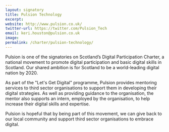 ```yaml
---
layout: signatory
title: Pulsion Technology
excerpt: 
website: http://www.pulsion.co.uk/
twitter-url: https://twitter.com/Pulsion_Tech
email: keri.houston@pulsion.co.uk
image: 
permalink: /charter/pulsion-technology/
---
```

Pulsion is one of the signatories on Scotland’s Digital Participation Charter, a national movement to promote digital participation and basic digital skills in Scotland. Our shared ambition is for Scotland to be a world-leading digital nation by 2020.

As part of the "Let's Get Digital" programme,  Pulsion provides mentoring services to third sector organisations to support them in developing their digital strategies. As well as providing guidance to the organisation, the mentor also supports an intern, employed by the organisation, to help increase their digital skills and expertise. 

Pulsion is hopeful that by being part of this movement, we can give back to our local community and support third sector organisations to embrace digital.


